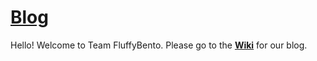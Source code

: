 # [Blog](https://github.com/kukkimonstua/FluffyBento/wiki)
Hello! Welcome to Team FluffyBento. Please go to the [**Wiki**](https://github.com/kukkimonstua/FluffyBento/wiki) for our blog.
